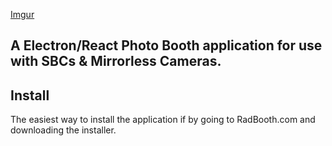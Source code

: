 [Imgur](https://i.imgur.com/uBZoDXb.jpg)
## A Electron/React Photo Booth application for use with SBCs & Mirrorless Cameras.

## Install
The easiest way to install the application if by going to RadBooth.com and downloading the installer.

##
